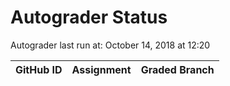 # Autograder Status
Autograder last run at: October 14, 2018 at 12:20

| GitHub ID | Assignment | Graded Branch |
|-----------|------------|---------------|
